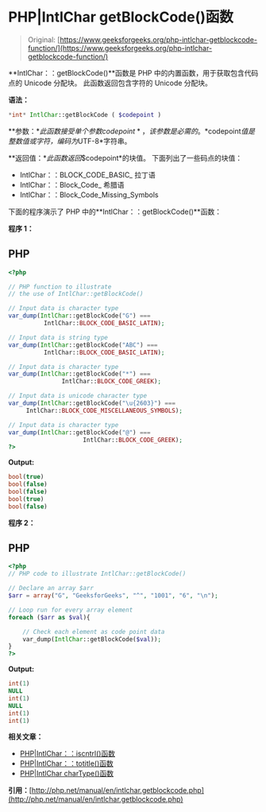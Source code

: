 # PHP|IntlChar getBlockCode()函数

> Original: [https://www.geeksforgeeks.org/php-intlchar-getblockcode-function/](https://www.geeksforgeeks.org/php-intlchar-getblockcode-function/)

**IntlChar：：getBlockCode()**函数是 PHP 中的内置函数，用于获取包含代码点的 Unicode 分配块。 此函数返回包含字符的 Unicode 分配块。

**语法：**

```php
*int* IntlChar::getBlockCode ( $codepoint )

```

**参数：**此函数接受单个参数*$codepoint*，该参数是必需的。 *$codepoint*值是整数值或字符，编码为*UTF-8*字符串。

**返回值：**此函数返回*$codepoint*的块值。 下面列出了一些码点的块值：

*   IntlChar：：BLOCK_CODE_BASIC_ 拉丁语
*   IntlChar：：Block_Code_ 希腊语
*   IntlChar：：Block_Code_Missing_Symbols

下面的程序演示了 PHP 中的**IntlChar：：getBlockCode()**函数：

**程序 1：**

## PHP

```php
<?php

// PHP function to illustrate
// the use of IntlChar::getBlockCode()

// Input data is character type
var_dump(IntlChar::getBlockCode("G") ===
          IntlChar::BLOCK_CODE_BASIC_LATIN);

// Input data is string type
var_dump(IntlChar::getBlockCode("ABC") ===
          IntlChar::BLOCK_CODE_BASIC_LATIN);

// Input data is character type
var_dump(IntlChar::getBlockCode("*") ===
               IntlChar::BLOCK_CODE_GREEK);

// Input data is unicode character type
var_dump(IntlChar::getBlockCode("\u{2603}") ===
     IntlChar::BLOCK_CODE_MISCELLANEOUS_SYMBOLS);

// Input data is character type
var_dump(IntlChar::getBlockCode("@") ===
                     IntlChar::BLOCK_CODE_GREEK);
?>
```

**Output:** 

```php
bool(true)
bool(false)
bool(false)
bool(true)
bool(false)

```

**程序 2：**

## PHP

```php
<?php
// PHP code to illustrate IntlChar::getBlockCode()

// Declare an array $arr
$arr = array("G", "GeeksforGeeks", "^", "1001", "6", "\n");

// Loop run for every array element
foreach ($arr as $val){

    // Check each element as code point data
    var_dump(IntlChar::getBlockCode($val));
}
?>
```

**Output:** 

```php
int(1)
NULL
int(1)
NULL
int(1)
int(1)

```

**相关文章：**

*   [PHP|IntlChar：：iscntrl()函数](https://www.geeksforgeeks.org/php-intlchariscntrl-function/)
*   [PHP|IntlChar：：totitle()函数](https://www.geeksforgeeks.org/php-intlchartotitle-function/)
*   [PHP|IntlChar charType()函数](https://www.geeksforgeeks.org/php-intlchar-chartype-function/)

**引用：**[http://php.net/manual/en/intlchar.getblockcode.php](http://php.net/manual/en/intlchar.getblockcode.php)